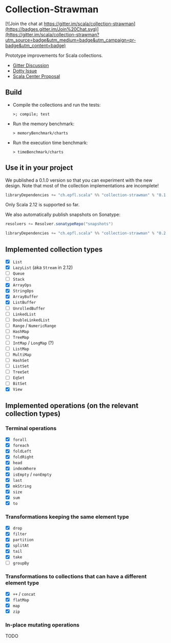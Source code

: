 # Collection-Strawman

[![Join the chat at https://gitter.im/scala/collection-strawman](https://badges.gitter.im/Join%20Chat.svg)](https://gitter.im/scala/collection-strawman?utm_source=badge&utm_medium=badge&utm_campaign=pr-badge&utm_content=badge)

Prototype improvements for Scala collections.

- [Gitter Discussion](https://gitter.im/scala/collection-strawman)
- [Dotty Issue](https://github.com/lampepfl/dotty/issues/818)
- [Scala Center Proposal](https://github.com/scalacenter/advisoryboard/blob/master/proposals/007-collections.md)

## Build

- Compile the collections and run the
  tests:
  
  ~~~
  >; compile; test
  ~~~
- Run the memory benchmark:
  
  ~~~
  > memoryBenchmark/charts
  ~~~
- Run the execution time benchmark:
  
  ~~~
  > timeBenchmark/charts
  ~~~

## Use it in your project

We published a 0.1.0 version so that you can experiment with the new design.
Note that most of the collection implementations are incomplete!

~~~ scala
libraryDependencies += "ch.epfl.scala" %% "collection-strawman" % "0.1.0"
~~~

Only Scala 2.12 is supported so far.

We also automatically publish snapshots on Sonatype:

~~~ scala
resolvers += Resolver.sonatypeRepo("snapshots")

libraryDependencies += "ch.epfl.scala" %% "collection-strawman" % "0.2.0-SNAPSHOT"
~~~

## Implemented collection types

- [x] `List`
- [x] `LazyList` (aka `Stream` in 2.12)
- [ ] `Queue`
- [ ] `Stack`
- [x] `ArrayOps`
- [x] `StringOps`
- [x] `ArrayBuffer`
- [x] `ListBuffer`
- [ ] `UnrolledBuffer`
- [ ] `LinkedList`
- [ ] `DoubleLinkedList`
- [ ] `Range` / `NumericRange`
- [ ] `HashMap`
- [ ] `TreeMap`
- [ ] `IntMap` / `LongMap` (?)
- [ ] `ListMap`
- [ ] `MultiMap`
- [ ] `HashSet`
- [ ] `ListSet`
- [ ] `TreeSet`
- [ ] `EqSet`
- [ ] `BitSet`
- [x] `View`

## Implemented operations (on the relevant collection types)

### Terminal operations

- [x] `forall`
- [x] `foreach`
- [x] `foldLeft`
- [x] `foldRight`
- [x] `head`
- [x] `indexWhere`
- [x] `isEmpty` / `nonEmpty`
- [x] `last`
- [x] `mkString`
- [x] `size`
- [x] `sum`
- [x] `to`

### Transformations keeping the same element type

- [x] `drop`
- [x] `filter`
- [x] `partition`
- [x] `splitAt`
- [x] `tail`
- [x] `take`
- [ ] `groupBy`

### Transformations to collections that can have a different element type

- [x] `++` / `concat`
- [x] `flatMap`
- [x] `map`
- [x] `zip`

### In-place mutating operations

TODO